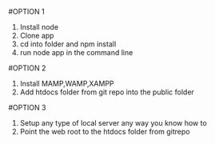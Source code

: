 #OPTION 1
1. Install node
2. Clone app
3. cd into folder and npm install
4. run node app in the command line

#OPTION 2
1. Install MAMP,WAMP,XAMPP
2. Add htdocs folder from git repo into the public folder

#OPTION 3
1. Setup any type of local server any way you know how to
2. Point the web root to the htdocs folder from gitrepo 


